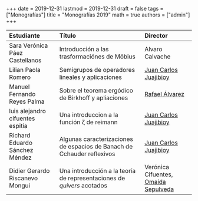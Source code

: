 +++
date      = 2019-12-31
lastmod   = 2019-12-31
draft     = false
tags      = ["Monografías"]
title     = "Monografías 2019"
math      = true
authors = ["admin"]
+++

Estudiante | Título | Director 
:----------| :---------- | :----------
Sara Verónica Páez Castellanos | Introducción a las trasformaciónes de Möbius | Alvaro Calvache
Lilian Paola Romero | Semigrupos de operadores lineales y aplicaciones | [Juan Carlos Juajibioy](https://matematicas.netlify.app/authors/juajibioy-j/)
Manuel Fernando Reyes Palma | Sobre el teorema ergódico de Birkhoff y apliaciones | [Rafael Álvarez](https://matematicas.netlify.app/authors/alvarez-r/)
luis alejandro cifuentes espitia | Una introduccion a la función ζ de reimann| [Juan Carlos Juajibioy](https://matematicas.netlify.app/authors/juajibioy-j/)
Richard Eduardo Sánchez Méndez | Algunas caracterizaciones de espacios de Banach de Cchauder reflexivos | [Juan Carlos Juajibioy](https://matematicas.netlify.app/authors/juajibioy-j/)
Didier Gerardo Riscanevo Mongui | Una introducción a la teoría de representaciones de *quivers* acotados | Verónica Cifuentes, [Omaida Sepulveda](https://matematicas.netlify.app/authors/sepulveda-o/)

